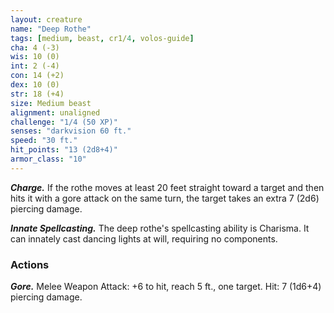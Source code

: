 ```yaml
---
layout: creature
name: "Deep Rothe"
tags: [medium, beast, cr1/4, volos-guide]
cha: 4 (-3)
wis: 10 (0)
int: 2 (-4)
con: 14 (+2)
dex: 10 (0)
str: 18 (+4)
size: Medium beast
alignment: unaligned
challenge: "1/4 (50 XP)"
senses: "darkvision 60 ft."
speed: "30 ft."
hit_points: "13 (2d8+4)"
armor_class: "10"
---
```


***Charge.*** If the rothe moves at least 20 feet straight toward a target and then hits it with a gore attack on the same turn, the target takes an extra 7 (2d6) piercing damage.

***Innate Spellcasting.*** The deep rothe's spellcasting ability is Charisma. It can innately cast dancing lights at will, requiring no components.

### Actions

***Gore.*** Melee Weapon Attack: +6 to hit, reach 5 ft., one target. Hit: 7 (1d6+4) piercing damage.
